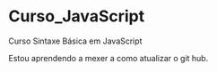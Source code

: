 # Curso_JavaScript
  Curso Sintaxe Básica em JavaScript

  Estou aprendendo a mexer a como atualizar o git hub.
